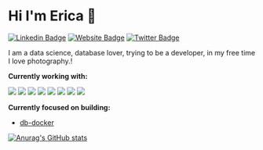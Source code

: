 # Hi I'm Erica 👋

<!--
**Erica1912/Erica1912** is a ✨ _special_ ✨ repository because its `README.md` (this file) appears on your GitHub profile.

Here are some ideas to get you started:

- 🔭 I’m currently working on ...
- 🌱 I’m currently learning ...
- 👯 I’m looking to collaborate on ...
- 🤔 I’m looking for help with ...
- 💬 Ask me about ...
- 📫 How to reach me: ...
- 😄 Pronouns: ...
- ⚡ Fun fact: ...


-->


[![Linkedin Badge](https://img.shields.io/badge/-ericaRuiz-blue?style=flat&logo=Linkedin&logoColor=white&link=https://https://www.linkedin.com/in/erica-andrea-ruiz-tabarez-529655186/)](https://www.linkedin.com/in/erica-andrea-ruiz-tabarez-529655186/)
[![Website Badge](https://img.shields.io/badge/-ericaruiz-47CCCC?style=flat&logo=Google-Chrome&logoColor=white&link=https://erica1912.github.io/EricaRuiz/)](https://erica1912.github.io/EricaRuiz/)
[![Twitter Badge](https://img.shields.io/badge/-@ericaandrearuiz-1ca0f1?style=flat&labelColor=1ca0f1&logo=twitter&logoColor=white&link=https://twitter.com/ericaandrearuiz)](https://twitter.com/ericaandrearuiz)


I am a data science, database lover, trying to be a developer, in my free time I love photography.!

**Currently working with:**

<a href="https://www.python.org/" title="Python"><img src="icons/python.png" /></a>
<a href="https://git-scm.com/" title="Git"><img src="icons/git.png" /></a>
<a href="https://www.docker.com/" title="Docker"><img src="icons/docker.png" /></a>
<a href="https://github.com/" title="GitHub"><img src="icons/github.png" /></a>
<a href="https://gitlab.com/" title="GitLab"><img src="icons/gitlab.png" /></a>
<a href="https://www.mysql.com/" title="MySQL"><img src="icons/mysql.png" /></a>
<a href="https://code.visualstudio.com/" title="Visual Studio Code"><img src="icons/vscode.png" /></a>
<a href="https://reactjs.org/" title="React"><img src="icons/react.png" /></a>


**Currently focused on building:**

- [db-docker](https://github.com/axelerant/db-docker)

[![Anurag's GitHub stats](https://github-readme-stats.vercel.app/api?username=Erica1912)](https://github.com/Erica1912/github-readme-stats)

